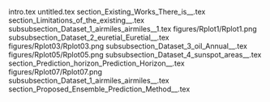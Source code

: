 intro.tex
untitled.tex
section_Existing_Works_There_is__.tex
section_Limitations_of_the_existing__.tex
subsubsection_Dataset_1_airmiles_airmiles__1.tex
figures/Rplot1/Rplot1.png
subsubsection_Dataset_2_euretial_Euretial__.tex
figures/Rplot03/Rplot03.png
subsubsection_Dataset_3_oil_Annual__.tex
figures/Rplot05/Rplot05.png
subsubsection_Dataset_4_sunspot_areas__.tex
section_Prediction_horizon_Prediction_Horizon__.tex
figures/Rplot07/Rplot07.png
subsubsection_Dataset_1_airmiles_airmiles__.tex
section_Proposed_Ensemble_Prediction_Method__.tex